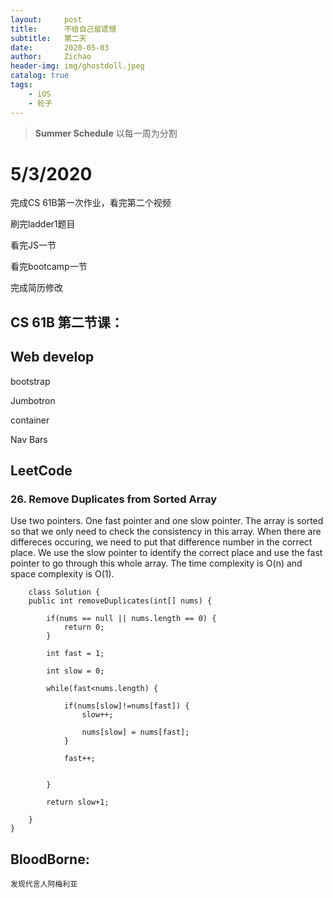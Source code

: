 ```yaml
---
layout:     post
title:      不给自己留遗憾
subtitle:   第二天
date:       2020-05-03
author:     Zichao
header-img: img/ghostdoll.jpeg
catalog: true
tags:
    - iOS
    - 轮子
---
```



>**Summer Schedule** 以每一周为分割

# 5/3/2020

完成CS 61B第一次作业，看完第二个视频

刷完ladder1题目

看完JS一节

看完bootcamp一节

完成简历修改

## CS 61B 第二节课：

## Web develop

bootstrap

Jumbotron

container

Nav Bars

## LeetCode

### 26. Remove Duplicates from Sorted Array

Use two pointers. One fast pointer and one slow pointer. The array is sorted so that we only need to check the consistency in this array. When there are differeces occuring, we need to put that 
difference number in the correct place. We use the slow pointer to identify the correct place and use the fast pointer to go through this whole array. The time complexity is O(n) and space 
complexity is O(1).

```
    class Solution {
    public int removeDuplicates(int[] nums) {
        
        if(nums == null || nums.length == 0) {
            return 0;
        }
        
        int fast = 1;
        
        int slow = 0;
        
        while(fast<nums.length) {
            
            if(nums[slow]!=nums[fast]) {
                slow++;
                
                nums[slow] = nums[fast];
            }
            
            fast++;
            
            
        }
        
        return slow+1;
        
    }
}
```

## BloodBorne:
    发现代言人阿梅利亚



